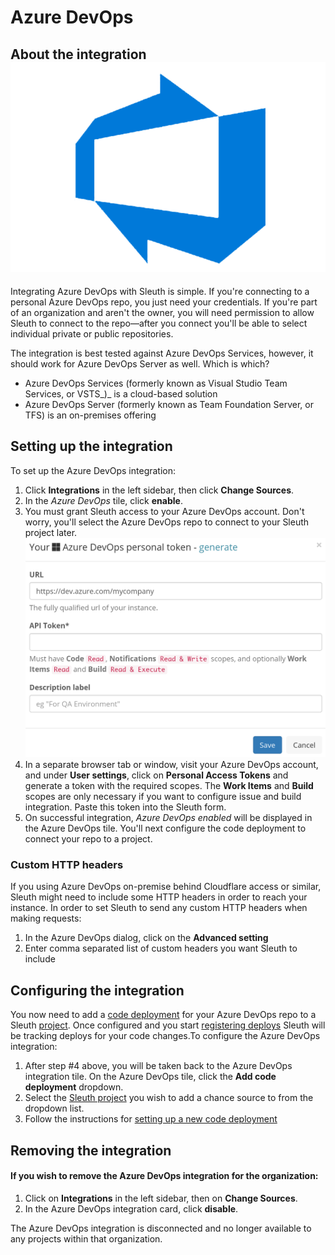 # Azure DevOps

## About the integration ![](../../.gitbook/assets/devops.png)

Integrating Azure DevOps with Sleuth is simple. If you're connecting to a personal Azure DevOps repo, you just need your credentials. If you're part of an organization and aren't the owner, you will need permission to allow Sleuth to connect to the repo—after you connect you'll be able to select individual private or public repositories.

The integration is best tested against Azure DevOps Services, however, it should work for Azure DevOps Server as well. Which is which?

* Azure DevOps Services (formerly known as Visual Studio Team Services, or VSTS\_)\_ is a cloud-based solution
* Azure DevOps Server (formerly known as Team Foundation Server, or TFS) is an on-premises offering

## Setting up the integration

To set up the Azure DevOps integration:

1. Click **Integrations** in the left sidebar, then click **Change Sources**.
2. In the _Azure DevOps_ tile, click **enable**.
3. You must grant Sleuth access to your Azure DevOps account. Don't worry, you'll select the Azure DevOps repo to connect to your Sleuth project later.\
   ![](../../.gitbook/assets/screenshot-from-2021-08-23-15-14-43.png)
4. In a separate browser tab or window, visit your Azure DevOps account, and under **User settings**, click on **Personal Access Tokens** and generate a token with the required scopes. The **Work Items** and **Build** scopes are only necessary if you want to configure issue and build integration. Paste this token into the Sleuth form.
5. On successful integration, _Azure DevOps enabled_ will be displayed in the Azure DevOps tile. You'll next configure the code deployment to connect your repo to a project.

### Custom HTTP headers

If you using Azure DevOps on-premise behind Cloudflare access or similar, Sleuth might need to include some HTTP headers in order to reach your instance. In order to set Sleuth to send any custom HTTP headers when making requests:

1. In the Azure DevOps dialog, click on the **Advanced setting**
2. Enter comma separated list of custom headers you want Sleuth to include

## Configuring the integration

You now need to add a [code deployment](../../modeling-your-deployments/code-deployments/) for your Azure DevOps repo to a Sleuth [project](../../modeling-your-deployments/projects/). Once configured and you start [registering deploys](../../modeling-your-deployments/code-deployments/how-to-register-a-deploy.md) Sleuth will be tracking deploys for your code changes.To configure the Azure DevOps integration:

1. After step #4 above, you will be taken back to the Azure DevOps integration tile. On the Azure DevOps tile, click the **Add code deployment** dropdown.
2. Select the [Sleuth project](../../modeling-your-deployments/projects/) you wish to add a chance source to from the dropdown list.
3. Follow the instructions for [setting up a new code deployment](../../settings/project/code-deployments.md)

## Removing the integration

#### If you wish to remove the **Azure DevOps** integration for the organization:

1. Click on **Integrations** in the left sidebar, then on **Change Sources**.
2. In the Azure DevOps integration card, click **disable**.

The Azure DevOps integration is disconnected and no longer available to any projects within that organization.

